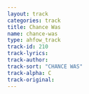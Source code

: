 ```yaml
---
layout: track
categories: track
title: Chance Was
name: chance-was
type: ahfow_track
track-id: 210
track-lyrics: 
track-author: 
track-sort: "CHANCE WAS"
track-alpha: C
track-original: 
---
```

